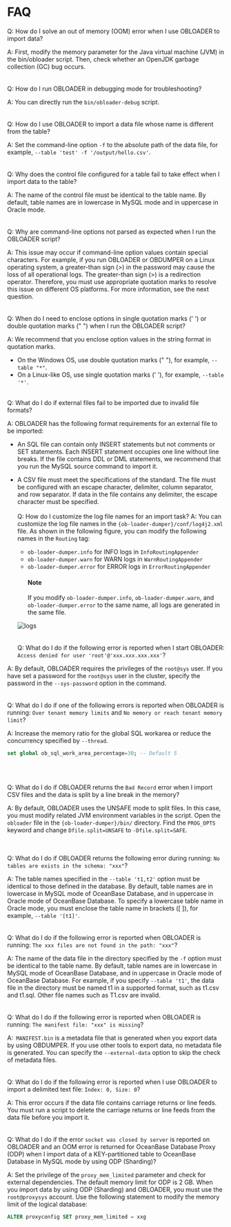FAQ
=========================

Q: How do I solve an out of memory (OOM) error when I use OBLOADER to import data?

A: First, modify the memory parameter for the Java virtual machine (JVM) in the bin/obloader script. Then, check whether an OpenJDK garbage collection (GC) bug occurs.<br><br><br>
Q: How do I run OBLOADER in debugging mode for troubleshooting?

A: You can directly run the `bin/obloader-debug` script.<br><br><br>
Q: How do I use OBLOADER to import a data file whose name is different from the table?

A: Set the command-line option `-f` to the absolute path of the data file, for example, `--table 'test' -f '/output/hello.csv'`.
<br><br><br>
Q: Why does the control file configured for a table fail to take effect when I import data to the table?

A: The name of the control file must be identical to the table name. By default, table names are in lowercase in MySQL mode and in uppercase in Oracle mode.<br><br><br>
Q: Why are command-line options not parsed as expected when I run the OBLOADER script?

A: This issue may occur if command-line option values contain special characters. For example, if you run OBLOADER or OBDUMPER on a Linux operating system, a greater-than sign (>) in the password may cause the loss of all operational logs. The greater-than sign (>) is a redirection operator. Therefore, you must use appropriate quotation marks to resolve this issue on different OS platforms. For more information, see the next question.<br><br><br>
Q: When do I need to enclose options in single quotation marks (' ') or double quotation marks (" ") when I run the OBLOADER script?

A: We recommend that you enclose option values in the string format in quotation marks.

- On the Windows OS, use double quotation marks (" "), for example, `--table "*"`.
- On a Linux-like OS, use single quotation marks (' '), for example, `--table '*'`.
   <br><br>

Q: What do I do if external files fail to be imported due to invalid file formats?

A: OBLOADER has the following format requirements for an external file to be imported:

- An SQL file can contain only INSERT statements but not comments or SET statements. Each INSERT statement occupies one line without line breaks. If the file contains DDL or DML statements, we recommend that you run the MySQL source command to import it.
- A CSV file must meet the specifications of the standard. The file must be configured with an escape character, delimiter, column separator, and row separator. If data in the file contains any delimiter, the escape character must be specified.
<br><br>
Q: How do I customize the log file names for an import task?
   A: You can customize the log file names in the `{ob-loader-dumper}/conf/log4j2.xml` file. As shown in the following figure, you can modify the following names in the `Routing` tag:
   - `ob-loader-dumper.info` for INFO logs in `InfoRoutingAppender`
   - `ob-loader-dumper.warn` for WARN logs in `WarnRoutingAppender`
   - `ob-loader-dumper.error` for ERROR logs in `ErrorRoutingAppender`
      <main id="notice" type='explain'>
            <h4>Note</h4>
            <p>If you modify <code>ob-loader-dumper.info</code>, <code>ob-loader-dumper.warn</code>, and <code>ob-loader-dumper.error</code> to the same name, all logs are generated in the same file. </p>
         </main>

   ![logs](https://obbusiness-private.oss-cn-shanghai.aliyuncs.com/doc/img/obloaderobdumper/425/faq_logs_name.png)
   <br><br><br>
   Q: What do I do if the following error is reported when I start OBLOADER: `Access denied for user 'root'@'xxx.xxx.xxx.xxx'`?

A: By default, OBLOADER requires the privileges of the `root@sys` user. If you have set a password for the `root@sys` user in the cluster, specify the password in the `--sys-password` option in the command.<br><br><br>
Q: What do I do if one of the following errors is reported when OBLOADER is running: `Over tenant memory limits` and `No memory or reach tenant memory limit`?

A: Increase the memory ratio for the global SQL workarea or reduce the concurrency specified by `--thread`.

```sql
set global ob_sql_work_area_percentage=30; -- Default 5
```
<br><br>

Q: What do I do if OBLOADER returns the `Bad Record` error when I import CSV files and the data is split by a line break in the memory?

A: By default, OBLOADER uses the UNSAFE mode to split files. In this case, you must modify related JVM environment variables in the script. Open the `obloader` file in the `{ob-loader-dumper}/bin/` directory. Find the `PROG_OPTS` keyword and change `Dfile.split=UNSAFE` to `-Dfile.split=SAFE`.

<br><br>
Q: What do I do if OBLOADER returns the following error during running: `No tables are exists in the schema: "xxx"`?

A: The table names specified in the `--table 't1,t2'` option must be identical to those defined in the database. By default, table names are in lowercase in MySQL mode of OceanBase Database, and in uppercase in Oracle mode of OceanBase Database. To specify a lowercase table name in Oracle mode, you must enclose the table name in brackets ([ ]), for example, `--table '[t1]'`.
<br><br><br>
Q: What do I do if the following error is reported when OBLOADER is running: `The xxx files are not found in the path: "xxx"`?

A: The name of the data file in the directory specified by the `-f` option must be identical to the table name. By default, table names are in lowercase in MySQL mode of OceanBase Database, and in uppercase in Oracle mode of OceanBase Database. For example, if you specify `--table 't1'`, the data file in the directory must be named t1 in a supported format, such as t1.csv and t1.sql. Other file names such as T1.csv are invalid.<br><br><br>
Q: What do I do if the following error is reported when OBLOADER is running: `The manifest file: "xxx" is missing`?

A:` MANIFEST.bin` is a metadata file that is generated when you export data by using OBDUMPER. If you use other tools to export data, no metadata file is generated. You can specify the `--external-data` option to skip the check of metadata files.<br><br><br>
Q: What do I do if the following error is reported when I use OBLOADER to import a delimited text file: `Index: 0, Size: 0`?

A: This error occurs if the data file contains carriage returns or line feeds. You must run a script to delete the carriage returns or line feeds from the data file before you import it.<br><br><br>
Q: What do I do if the error `socket was closed by server` is reported on OBLOADER and an OOM error is returned for OceanBase Database Proxy (ODP) when I import data of a KEY-partitioned table to OceanBase Database in MySQL mode by using ODP (Sharding)?

A: Set the privilege of the `proxy_mem_limited` parameter and check for external dependencies. The default memory limit for ODP is 2 GB. When you import data by using ODP (Sharding) and OBLOADER, you must use the `root@proxysys` account. Use the following statement to modify the memory limit of the logical database:

```sql
ALTER proxyconfig SET proxy_mem_limited = xxg
```